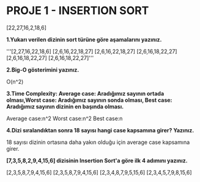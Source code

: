 #  PROJE 1 - INSERTION SORT

[22,27,16,2,18,6]

**1.Yukarı verilen dizinin sort türüne göre aşamalarını yazınız.**

'''[2,27,16,22,18,6]
[2,6,16,22,18,27]
[2,6,16,22,18,27]
[2,6,16,18,22,27]
[2,6,16,18,22,27]
[2,6,16,18,22,27]'''

**2.Big-O gösterimini yazınız.**

O(n^2)

**3.Time Complexity: Average case: Aradığımız sayının ortada olması,Worst case: Aradığımız sayının sonda olması, Best case: Aradığımız sayının dizinin en başında olması.**

 Average case:n^2
 Worst case:n^2
 Best case:n

**4.Dizi sıralandıktan sonra 18 sayısı hangi case kapsamına girer? Yazınız.**

 18 sayısı dizinin ortasına daha yakın olduğu için average case kapsamına girer.
 
**[7,3,5,8,2,9,4,15,6] dizisinin Insertion Sort'a göre ilk 4 adımını yazınız.**
 
 [2,3,5,8,7,9,4,15,6]
 [2,3,5,8,7,9,4,15,6]
 [2,3,4,8,7,9,5,15,6]
 [2,3,4,5,7,9,8,15,6]
 
 
